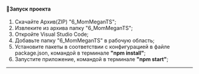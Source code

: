 #### :rocket:Запуск проекта

1. Скачайте Архив(ZIP) "6_MomMeganTS";
2. Извлеките из архива папку "6_MomMeganTS";
3. Откройте Visual Studio Code;
4. Добавьте папку "6_MomMeganTS" в рабочую область;
5. Установите пакеты в соответствии с конфигурацией в файле package.json, командой в терминале **"npm install"**;
6. Запустите приложение, командой в терминале **"npm start"**;

---

